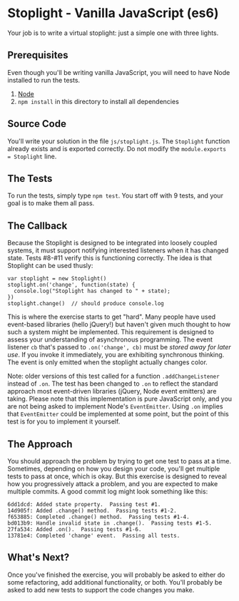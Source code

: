 # Stoplight - Vanilla JavaScript (es6)

Your job is to write a virtual stoplight: just a simple one with three lights.

## Prerequisites

Even though you'll be writing vanilla JavaScript, you will need to have Node installed to run the tests.

1. [Node](https://nodejs.org/)
2. `npm install` in this directory to install all dependencies

## Source Code

You'll write your solution in the file `js/stoplight.js`. The `Stoplight` function already exists and is exported correctly. Do not modify the `module.exports = Stoplight` line.

## The Tests

To run the tests, simply type `npm test`. You start off with 9 tests, and your goal is to make them all pass.

## The Callback

Because the Stoplight is designed to be integrated into loosely coupled systems, it must support notifying interested listeners when it has changed state. Tests #8-#11 verify this is functioning correctly. The idea is that Stoplight can be used thusly:

    var stoplight = new Stoplight()
    stoplight.on('change', function(state) {
      console.log("Stoplight has changed to " + state);
    })
    stoplight.change()  // should produce console.log

This is where the exercise starts to get "hard". Many people have used event-based libraries (hello jQuery!) but haven't given much thought to how such a system might be implemented. This requirement is designed to assess your understanding of asynchronous programming. The event listener `cb` that's passed to `.on('change', cb)` must be _stored away for later use_. If you invoke it immediately, you are exhibiting synchronous thinking. The event is only emitted when the stoplight actually changes color.

Note: older versions of this test called for a function `.addChangeListener` instead of `.on`. The test has been changed to `.on` to reflect the standard approach most event-driven libraries (jQuery, Node event emitters) are taking. Please note that this implementation is pure JavaScript only, and you are not being asked to implement Node's `EventEmitter`. Using `.on` implies that `EventEmitter` could be implemented at some point, but the point of this test is for you to implement it yourself.

## The Approach

You should approach the problem by trying to get one test to pass at a time. Sometimes, depending on how you design your code, you'll get multiple tests to pass at once, which is okay. But this exercise is designed to reveal how you progressively attack a problem, and you are expected to make multiple commits. A good commit log might look something like this:

    6dd1dcd: Added state property.  Passing test #1.
    14d905f: Added .change() method.  Passing tests #1-2.
    f653885: Completed .change() method.  Passing tests #1-4.
    bd013b9: Handle invalid state in .change().  Passing tests #1-5.
    27fa534: Added .on().  Passing tests #1-6.
    13781e4: Completed 'change' event.  Passing all tests.

## What's Next?

Once you've finished the exercise, you will probably be asked to either do some refactoring, add additional functionality, or both. You'll probably be asked to add new tests to support the code changes you make.
